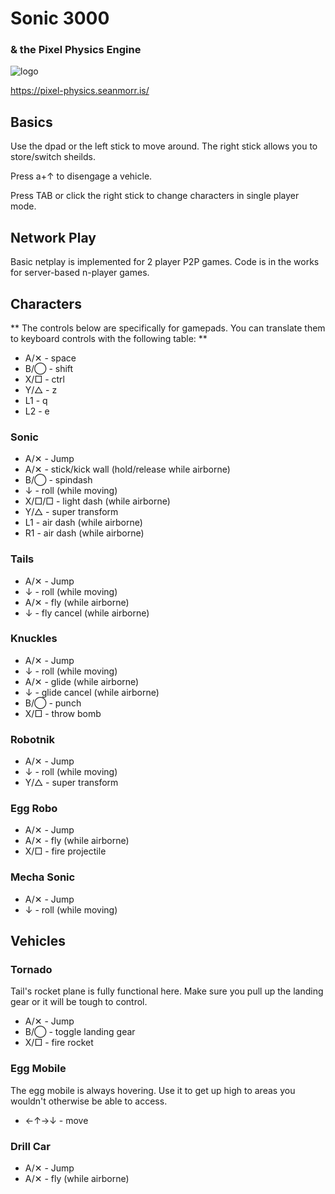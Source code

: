 # Sonic 3000
### & the Pixel Physics Engine

![logo](https://pixel-physics.seanmorr.is/icons/app-256.png)

https://pixel-physics.seanmorr.is/

## Basics

Use the dpad or the left stick to move around. The right stick allows you to store/switch sheilds.

Press a+↑ to disengage a vehicle.

Press TAB or click the right stick to change characters in single player mode.

## Network Play

Basic netplay is implemented for 2 player P2P games. Code is in the works for server-based n-player games.

## Characters

** The controls below are specifically for gamepads. You can translate them to keyboard controls with the following table: **

* A/✕ - space
* B/◯ - shift
* X/□ - ctrl
* Y/△ - z
* L1 - q
* L2 - e

### Sonic

* A/✕ - Jump
* A/✕ - stick/kick wall (hold/release while airborne)
* B/◯  - spindash
* ↓ - roll (while moving)
* X/□/□ - light dash (while airborne)
* Y/△ - super transform
* L1 - air dash (while airborne)
* R1 - air dash (while airborne)

### Tails

* A/✕ - Jump
* ↓ - roll (while moving)
* A/✕ - fly (while airborne)
* ↓ - fly cancel (while airborne)

### Knuckles

* A/✕ - Jump
* ↓ - roll (while moving)
* A/✕ - glide (while airborne)
* ↓ - glide cancel (while airborne)
* B/◯  - punch
* X/□ - throw bomb

### Robotnik

* A/✕ - Jump
* ↓ - roll (while moving)
* Y/△ - super transform

### Egg Robo

* A/✕ - Jump
* A/✕ - fly (while airborne)
* X/□ - fire projectile

### Mecha Sonic

* A/✕ - Jump
* ↓ - roll (while moving)

## Vehicles

### Tornado

Tail's rocket plane is fully functional here. Make sure you pull up the landing gear or it will be tough to control.

* A/✕ - Jump
* B/◯  - toggle landing gear
* X/□ - fire rocket

### Egg Mobile

The egg mobile is always hovering. Use it to get up high to areas you wouldn't otherwise be able to access.

* ←↑→↓ - move

### Drill Car

* A/✕ - Jump
* A/✕ - fly (while airborne)

